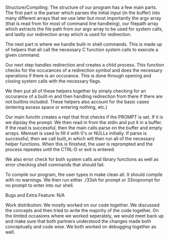 Structure/Compiling:
The structure of our program has a few main parts. The first part is the parser 
which parses the initial input (in the buffer) into many different arrays that 
we use later but most importantly the argv array (that is read from for most of 
command line handleing), our filepath array which extracts the file path from 
our argv array to be used for system calls, and lastly our redirection array 
which is used for redirection.

The next part is where we handle built-in shell commands. This is made up of 
helpers that all call the necessary C function system calls to execute a given 
command. 

Our next step handles redirection and creates a child process. This 
function checks for the occurances of a redirection symbol and does the 
necessary operations if there is an occurance. This is done through opening and 
closing system calls with the necessary flags. 

We then put all of these helpers together by simply checking for an occurance 
of a built-in and then handling redirection from there if there are not builtins 
included. These helpers also account for the basic cases (entering excess space 
or entering nothing, etc.)

Our main functin creates a repl that first checks if the PROMPT is set. If it is
we dipslay the prompt. We then read in from the stdin and put it in a buffer. 
If the read is successful, then the main calls parse on the buffer and empty 
arrays. Memset is used to fill it with 0's or NULLs initially. If parse is 
successful, then we call built_in which will then run all of the necessary 
helper functions. When this is finished, the user is reprompted and the 
process repeates until the CTRL-D or exit is entered. 

We also error check for both system calls and library functions as well as error 
checking shell commands that should fail. 

To compile our program, the user types in make clean all. It should compile with
no warnings. We then run either ./33sh for prompt or 33noprompt for no prompt 
to enter into our shell. 

Bugs and Extra Feature: N/A

Work distribution:
We mostly worked on our code together. We discussed the concepts and then tried 
to write the majority of the code together. On the limited occasions where we 
worked seperately, we would meet back up and make sure that both partners 
understood the changes made both conceptually and code wise. We both worked on 
debugging together as well.

